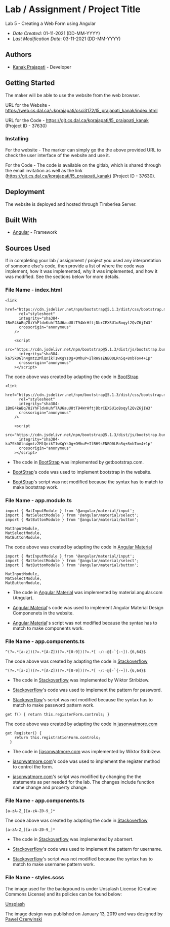 <!--- The following README.md sample file was adapted from https://gist.github.com/PurpleBooth/109311bb0361f32d87a2#file-readme-template-md by Gabriella Mosquera for academic use --->
<!--- You may delete any comments in this sample README.md file. If needing to use as a .txt file then simply delete all comments, edit as needed, and save as a README.txt file --->

# Lab / Assignment / Project Title

Lab 5 - Creating a Web Form using Angular

- _Date Created_: 01-11-2021 (DD-MM-YYYY)
- _Last Modification Date_: 03-11-2021 (DD-MM-YYYY)

## Authors

- [Kanak Prajapati](kn436428@dal.ca) - Developer

## Getting Started

The maker will be able to use the website from the web browser.

URL for the Website - https://web.cs.dal.ca/~kprajapati/csci3172/l5_prajapati_kanak/index.html

URL for the Code - https://git.cs.dal.ca/kprajapati/l5_prajapati_kanak (Project ID - 37630)

### Installing

For the website - The marker can simply go the the above provided URL to check the user interface of the website and use it.

For the Code - The code is available on the gitlab, which is shared through the email invitation as well as the link (https://git.cs.dal.ca/kprajapati/l5_prajapati_kanak) (Project ID - 37630).

## Deployment

The website is deployed and hosted through Timberlea Server.

## Built With

<!--- Provide a list of the frameworks used to build this application, your list should include the name of the framework used, the url where the framework is available for download and what the framework was used for, see the example below --->

- [Angular](https://angular.io/) - Framework

## Sources Used

If in completing your lab / assignment / project you used any interpretation of someone else's code, then provide a list of where the code was implement, how it was implemented, why it was implemented, and how it was modified. See the sections below for more details.

### File Name - index.html

```
<link
      href="https://cdn.jsdelivr.net/npm/bootstrap@5.1.3/dist/css/bootstrap.min.css"
      rel="stylesheet"
      integrity="sha384-1BmE4kWBq78iYhFldvKuhfTAU6auU8tT94WrHftjDbrCEXSU1oBoqyl2QvZ6jIW3"
      crossorigin="anonymous"
    />

    <script
      src="https://cdn.jsdelivr.net/npm/bootstrap@5.1.3/dist/js/bootstrap.bundle.min.js"
      integrity="sha384-ka7Sk0Gln4gmtz2MlQnikT1wXgYsOg+OMhuP+IlRH9sENBO0LRn5q+8nbTov4+1p"
      crossorigin="anonymous"
    ></script>
```

The code above was created by adapting the code in [BootStrap](https://getbootstrap.com/docs/5.1/getting-started/introduction/)

```
<link
      href="https://cdn.jsdelivr.net/npm/bootstrap@5.1.3/dist/css/bootstrap.min.css"
      rel="stylesheet"
      integrity="sha384-1BmE4kWBq78iYhFldvKuhfTAU6auU8tT94WrHftjDbrCEXSU1oBoqyl2QvZ6jIW3"
      crossorigin="anonymous"
    />

    <script
      src="https://cdn.jsdelivr.net/npm/bootstrap@5.1.3/dist/js/bootstrap.bundle.min.js"
      integrity="sha384-ka7Sk0Gln4gmtz2MlQnikT1wXgYsOg+OMhuP+IlRH9sENBO0LRn5q+8nbTov4+1p"
      crossorigin="anonymous"
    ></script>
```

- The code in [BootStrap](https://getbootstrap.com/docs/5.1/getting-started/introduction/) was implemented by getbootstrap.com.

- [BootStrap](https://getbootstrap.com/docs/5.1/getting-started/introduction/)'s code was used to implement bootstrap in the website.

- [BootStrap](https://getbootstrap.com/docs/5.1/getting-started/introduction/)'s script was not modified because the syntax has to match to make bootstrap work.

### File Name - app.module.ts

```
import { MatInputModule } from '@angular/material/input';
import { MatSelectModule } from '@angular/material/select';
import { MatButtonModule } from '@angular/material/button';

MatInputModule,
MatSelectModule,
MatButtonModule,
```

The code above was created by adapting the code in [Angular Material](https://material.angular.io/components/)

```
import { MatInputModule } from '@angular/material/input';
import { MatSelectModule } from '@angular/material/select';
import { MatButtonModule } from '@angular/material/button';

MatInputModule,
MatSelectModule,
MatButtonModule,
```

- The code in [Angular Material](https://material.angular.io/components/) was implemented by material.angular.com (Angular).

- [Angular Material](https://material.angular.io/components/)'s code was used to implement Angular Material Design Componenets in the website.

- [Angular Material](https://material.angular.io/components/)'s script was not modified because the syntax has to match to make components work.

### File Name - app.components.ts

```
^(?=.*[a-z])(?=.*[A-Z])(?=.*[0-9])(?=.*[ -/:-@[-`{-~]).{6,64}$
```

The code above was created by adapting the code in [Stackoverflow](https://stackoverflow.com/questions/30299464/pattern-password-javascript)

```
^(?=.*[a-z])(?=.*[A-Z])(?=.*[0-9])(?=.*[ -/:-@[-`{-~]).{6,64}$
```

- The code in [Stackoverflow](https://stackoverflow.com/questions/30299464/pattern-password-javascript) was implemented by Wiktor Stribiżew.

- [Stackoverflow](https://stackoverflow.com/questions/30299464/pattern-password-javascript)'s code was used to implement the pattern for password.

- [Stackoverflow](https://material.angular.io/components/)'s script was not modified because the syntax has to match to make password pattern work.

```
get f() { return this.registerForm.controls; }
```

The code above was created by adapting the code in [jasonwatmore.com](https://jasonwatmore.com/post/2019/05/22/angular-7-tutorial-part-5-registration-form-user-service)

```
get Register() {
    return this.registrationForm.controls;
  }
```

- The code in [[jasonwatmore.com](https://jasonwatmore.com/post/2019/05/22/angular-7-tutorial-part-5-registration-form-user-service) was implemented by Wiktor Stribiżew.

- [jasonwatmore.com](https://jasonwatmore.com/post/2019/05/22/angular-7-tutorial-part-5-registration-form-user-service)'s code was used to implement the register method to control the form.

- [jasonwatmore.com](https://jasonwatmore.com/post/2019/05/22/angular-7-tutorial-part-5-registration-form-user-service)'s script was modified by changing the the statements as per needed for the lab. The changes include function name change and property change.

### File Name - app.components.ts

```
[a-zA-Z_][a-zA-Z0-9_]*
```

The code above was created by adapting the code in [Stackoverflow](https://stackoverflow.com/questions/26596297/regex-not-beginning-with-number)

```
[a-zA-Z_][a-zA-Z0-9_]*
```

- The code in [Stackoverflow](https://stackoverflow.com/questions/26596297/regex-not-beginning-with-number) was implemented by abarnert.

- [Stackoverflow](https://stackoverflow.com/questions/26596297/regex-not-beginning-with-number)'s code was used to implement the pattern for username.

- [Stackoverflow](https://stackoverflow.com/questions/26596297/regex-not-beginning-with-number)'s script was not modified because the syntax has to match to make username pattern work.

### File Name - styles.scss

The image used for the background is under Unsplash License (Creative Commons License) and its policies can be found below:

[Unsplash](https://unsplash.com/license)

The image design was published on January 13, 2019 and was designed by [Pawel Czerwinski](https://unsplash.com/photos/QY9LOl9eZ9w)
